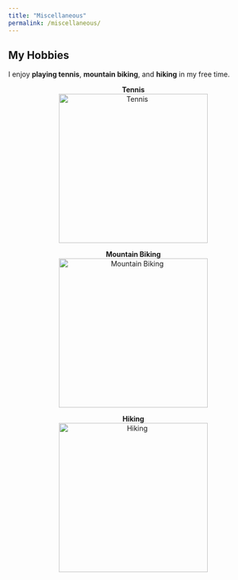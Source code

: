 ```yaml
---
title: "Miscellaneous"
permalink: /miscellaneous/
---
```



<!-- Add any other information or resources here --> 


## My Hobbies

I enjoy **playing tennis**, **mountain biking**, and **hiking** in my free time.

<p align="center">
  <strong>Tennis</strong><br/>
  <img src="{{ site.baseurl }}/images/tennis.jpg" alt="Tennis" width="300"/>
</p>
<p align="center">
  <strong>Mountain Biking</strong><br/>
  <img src="{{ site.baseurl }}/images/biking.jpg" alt="Mountain Biking" width="300"/>
</p>
<p align="center">
  <strong>Hiking</strong><br/>
  <img src="{{ site.baseurl }}/images/Hiking.png" alt="Hiking" width="300"/>
</p> 
